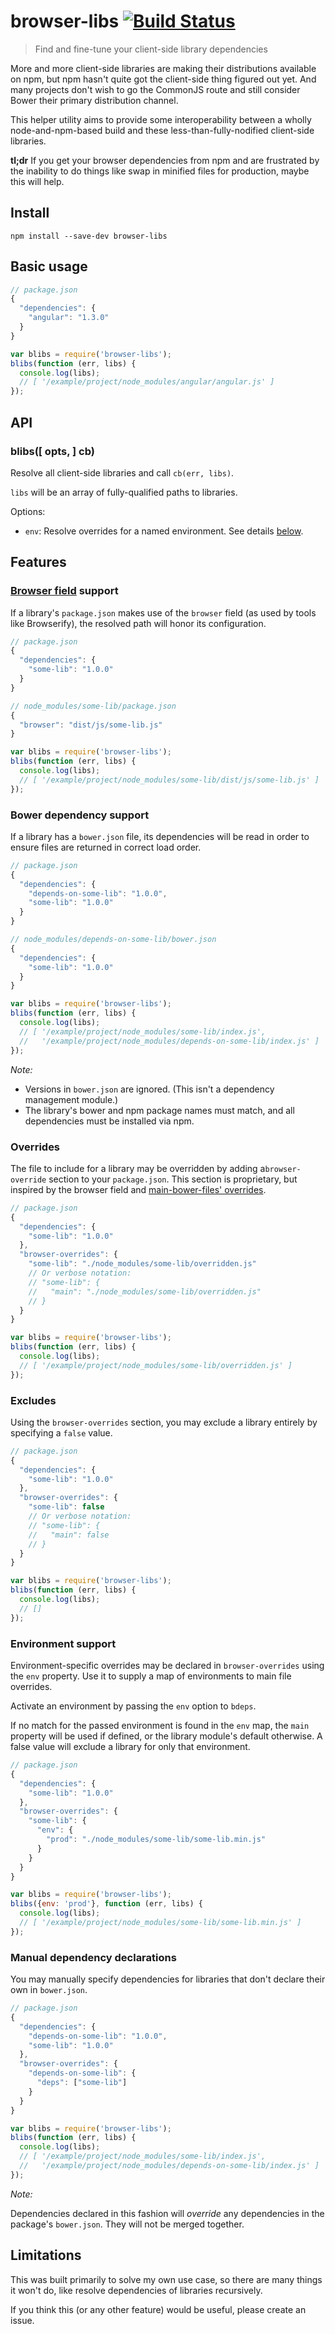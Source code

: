 # browser-libs [![Build Status](https://travis-ci.org/wilsonjackson/browser-libs.svg?branch=master)](https://travis-ci.org/wilsonjackson/browser-libs)

> Find and fine-tune your client-side library dependencies

More and more client-side libraries are making their distributions available on
npm, but npm hasn't quite got the client-side thing figured out yet. And many
projects don't wish to go the CommonJS route and still consider Bower their
primary distribution channel.

This helper utility aims to provide some interoperability between a wholly
node-and-npm-based build and these less-than-fully-nodified client-side
libraries.

**tl;dr** If you get your browser dependencies from npm and are frustrated by the
inability to do things like swap in minified files for production, maybe this
will help.

## Install

```
npm install --save-dev browser-libs
```

## Basic usage

```js
// package.json
{
  "dependencies": {
    "angular": "1.3.0"
  }
}
```

```js
var blibs = require('browser-libs');
blibs(function (err, libs) {
  console.log(libs);
  // [ '/example/project/node_modules/angular/angular.js' ]
});
```

## API

### blibs([ opts, ] cb)

Resolve all client-side libraries and call `cb(err, libs)`.

`libs` will be an array of fully-qualified paths to libraries.

Options:

- `env`: Resolve overrides for a named environment. See details [below](#environment-support).

## Features

### [Browser field](https://gist.github.com/defunctzombie/4339901) support

If a library's `package.json` makes use of the `browser` field (as used by
tools like Browserify), the resolved path will honor its configuration.

```js
// package.json
{
  "dependencies": {
    "some-lib": "1.0.0"
  }
}
```

```js
// node_modules/some-lib/package.json
{
  "browser": "dist/js/some-lib.js"
}
```

```js
var blibs = require('browser-libs');
blibs(function (err, libs) {
  console.log(libs);
  // [ '/example/project/node_modules/some-lib/dist/js/some-lib.js' ]
});
```

### Bower dependency support

If a library has a `bower.json` file, its dependencies will be read in order to
ensure files are returned in correct load order.

```js
// package.json
{
  "dependencies": {
    "depends-on-some-lib": "1.0.0",
    "some-lib": "1.0.0"
  }
}
```

```js
// node_modules/depends-on-some-lib/bower.json
{
  "dependencies": {
    "some-lib": "1.0.0"
  }
}
```

```js
var blibs = require('browser-libs');
blibs(function (err, libs) {
  console.log(libs);
  // [ '/example/project/node_modules/some-lib/index.js',
  //   '/example/project/node_modules/depends-on-some-lib/index.js' ]
});
```

_Note:_
* Versions in `bower.json` are ignored. (This isn't a dependency management
  module.)
* The library's bower and npm package names must match, and all dependencies
  must be installed via npm.

### Overrides

The file to include for a library may be overridden by adding a`browser-override`
section to your `package.json`. This section is proprietary, but inspired by the
browser field and [main-bower-files' overrides](https://github.com/ck86/main-bower-files#overrides-options).

```js
// package.json
{
  "dependencies": {
    "some-lib": "1.0.0"
  },
  "browser-overrides": {
    "some-lib": "./node_modules/some-lib/overridden.js"
    // Or verbose notation:
    // "some-lib": {
    //   "main": "./node_modules/some-lib/overridden.js"
    // }
  }
}
```

```js
var blibs = require('browser-libs');
blibs(function (err, libs) {
  console.log(libs);
  // [ '/example/project/node_modules/some-lib/overridden.js' ]
});
```

### Excludes

Using the `browser-overrides` section, you may exclude a library entirely by
specifying a `false` value.

```js
// package.json
{
  "dependencies": {
    "some-lib": "1.0.0"
  },
  "browser-overrides": {
    "some-lib": false
    // Or verbose notation:
    // "some-lib": {
    //   "main": false
    // }
  }
}
```

```js
var blibs = require('browser-libs');
blibs(function (err, libs) {
  console.log(libs);
  // []
});
```

### Environment support

Environment-specific overrides may be declared in `browser-overrides` using the
`env` property. Use it to supply a map of environments to main file overrides.

Activate an environment by passing the `env` option to `bdeps`.

If no match for the passed environment is found in the `env` map, the `main`
property will be used if defined, or the library module's default otherwise. A
false value will exclude a library for only that environment.

```js
// package.json
{
  "dependencies": {
    "some-lib": "1.0.0"
  },
  "browser-overrides": {
    "some-lib": {
      "env": {
        "prod": "./node_modules/some-lib/some-lib.min.js"
      }
    }
  }
}
```

```js
var blibs = require('browser-libs');
blibs({env: 'prod'}, function (err, libs) {
  console.log(libs);
  // [ '/example/project/node_modules/some-lib/some-lib.min.js' ]
});
```

### Manual dependency declarations

You may manually specify dependencies for libraries that don't declare their
own in `bower.json`.

```js
// package.json
{
  "dependencies": {
    "depends-on-some-lib": "1.0.0",
    "some-lib": "1.0.0"
  },
  "browser-overrides": {
    "depends-on-some-lib": {
      "deps": ["some-lib"]
    }
  }
}
```

```js
var blibs = require('browser-libs');
blibs(function (err, libs) {
  console.log(libs);
  // [ '/example/project/node_modules/some-lib/index.js',
  //   '/example/project/node_modules/depends-on-some-lib/index.js' ]
});
```

_Note:_

Dependencies declared in this fashion will _override_ any dependencies in the
package's `bower.json`. They will not be merged together.

## Limitations

This was built primarily to solve my own use case, so there are many things it
won't do, like resolve dependencies of libraries recursively.

If you think this (or any other feature) would be useful, please create an
issue.
